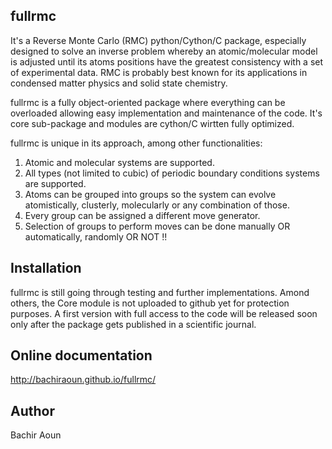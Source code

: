 ## fullrmc
It's a Reverse Monte Carlo (RMC) python/Cython/C package, especially designed to solve an inverse problem whereby an atomic/molecular model is adjusted until its atoms positions have the greatest consistency with a set of experimental data.
RMC is probably best known for its applications in condensed matter physics and solid state chemistry.

fullrmc is a fully object-oriented package where everything can be overloaded allowing easy implementation and maintenance of the code. It's core sub-package and modules are cython/C wirtten fully optimized. 

fullrmc is unique in its approach, among other functionalities:
1. Atomic and molecular systems are supported.
2. All types (not limited to cubic) of periodic boundary conditions systems are supported.
3. Atoms can be grouped into groups so the system can evolve atomistically, clusterly, molecularly or any combination of those.
4. Every group can be assigned a different move generator.
5. Selection of groups to perform moves can be done manually OR automatically, randomly OR NOT !!


## Installation
fullrmc is still going through testing and further implementations. Amond others, the Core module is not uploaded to github yet
for protection purposes. A first version with full access to the code will be released soon only after the package gets published in a scientific journal.

## Online documentation
http://bachiraoun.github.io/fullrmc/

## Author
Bachir Aoun
